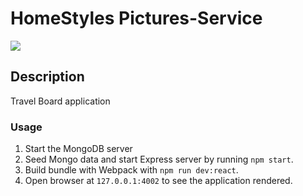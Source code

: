 # HomeStyles Pictures-Service

![](https://media.giphy.com/media/9Vx0un4MaaOJIhYpRa/giphy.gif)

## Description

Travel Board application

### Usage

1. Start the MongoDB server
2. Seed Mongo data and start Express server by running `npm start`.
3. Build bundle with Webpack with `npm run dev:react`.
4. Open browser at `127.0.0.1:4002` to see the application rendered.